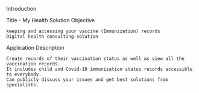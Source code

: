 Introduction

Title - My Health Solution
Objective

    keeping and accessing your vaccine (Immunization) records
    Digital health consulting solution

Application Description

    Create records of their vaccination status as well as view all the vaccination records.
    It includes child and Covid-19 immunization status records accessible to everybody.
    Can publicly discuss your issues and get best solutions from specialists.
